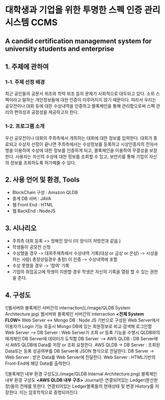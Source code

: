 # 대학생과 기업을 위한 투명한 스펙 인증 관리 시스템 	CCMS
## A candid certification management system for university students and enterprise
## 1. 주제에 관하여
### 1-1. 주제 선정 배경
최근 공인들의 공문서 위조와 학력 위조 등의 문제가 사회적으로 대두되고 있다. 소위 스펙이라고 말하는 개인정보들에 대한 인증이 이루어지지 않기 때문이다. 따라서 우리는 공모전이나 대회 등에 대한 수상내역을 인증하고 블록체인을 통해 관리함으로써 스펙 관리의 편의성과 공정성을 제공하고자 한다.
### 1-2. 프로그램 소개
우선 공모전이나 대회의 주최측에서 개최하는 대회에 대한 정보를 입력한다. 대회가 종료되고 수상자 선정이 끝나면 주최측에서는 수상정보를 등록하고 시상인증자의 전자서명을 이용하여 수상에 대한 정보를 인증하게 되고, 블록체인을 이용하여 무결성을 보장한다.
 사용자는 자신의 수상에 대한 정보를 조회할 수 있고, 보안키를 통해 기업이 자신의 정보를 조회하도록 허가해줄 수 있다.
## 2. 사용 언어 및 환경, Tools
+ BlockChain 구성 : Amazon QLDB
+ 중계 DB 서버 : JAVA
+ 웹 Front End : HTML
+ 웹 BackEnd : NodeJS
## 3. 시나리오
+ 주최측 대회 등록 => 정해진 양식 (이 양식이 처방전과 같음 ) 
+ 학생들이 공모전 신청
+ 수상했을 경우 -> 대회주체측에서 수상내역 기록(대상 or 금상 or 은상) -> 시상을 하는 사람( 총장상일경우 총장) 이 인증 -> 수상내역에 포함
+ 수상 못했을 경우 -> ‘참여’ 기록
+ 기업의 취업공고에 학생이 지원할 경우 학생은 자신의 기록을 열람 할 수 있는 권한을 준다.

## 4. 구성도
![웹서버와 블록체인 서버간의 interraction](./image/QLDB System Architecture.jpg)
                                             웹서버와 블록체인 서버간의 interraction
**<전체 System FLOW>**
Web Server <-> Mongo DB : Node JS 기반으로 구성된 Web Server에서 이용자가 Login 기능 호출시 Mongo DB에 있는 회원정보로 비교 검색해 로그인함
Web Server –> DB Server : Web Server가 조회 or 등록 기능을 수행시 QLDB와의 매개체인 DB Server에 데이터가 도착함
DB Server –> AWS QLDB : DB Server에서 AWS QLDB에 Data를 저장 or 조회 요청한다.
AWS QLDB -> DB Server : 조회된 Data또는 등록 성공여부를 DB Server에 JSON 형식으로 전달한다.
DB Server -> Web Server : 받은 Data를 Web Server에 전달한다.
Web Server : HTML기반의 Front-End에 해당 Data를 출력한다.

![블록체인 내부 환경 구성도](./image/QLDB Internal Architecture.png)
                                             블록체인 내부 환경 구성도
**<AWS QLDB 내부 구조>**
Journal은 연결되어있는 Ledger(분산원장)들의 전체를 뜻한다.
연결되어있는 Ledger블록들의 현재상태 및 변경 History를 저장한다.
이는 암호학적으로 증명되어진다.

